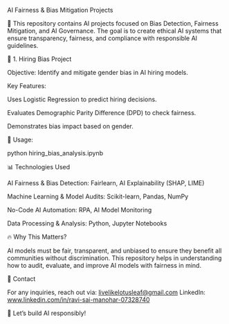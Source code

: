 AI Fairness & Bias Mitigation Projects

🚀 This repository contains AI projects focused on Bias Detection, Fairness Mitigation, and AI Governance. The goal is to create ethical AI systems that ensure transparency, fairness, and compliance with responsible AI guidelines.

📌 1. Hiring Bias Project

Objective: Identify and mitigate gender bias in AI hiring models.

Key Features:

Uses Logistic Regression to predict hiring decisions.

Evaluates Demographic Parity Difference (DPD) to check fairness.

Demonstrates bias impact based on gender.

📜 Usage:

python hiring_bias_analysis.ipynb


📊 Technologies Used

AI Fairness & Bias Detection: Fairlearn, AI Explainability (SHAP, LIME)

Machine Learning & Model Audits: Scikit-learn, Pandas, NumPy

No-Code AI Automation: RPA, AI Model Monitoring

Data Processing & Analysis: Python, Jupyter Notebooks

🔥 Why This Matters?

AI models must be fair, transparent, and unbiased to ensure they benefit all communities without discrimination. This repository helps in understanding how to audit, evaluate, and improve AI models with fairness in mind.

📩 Contact

For any inquiries, reach out via: livelikelotusleaf@gmail.com
LinkedIn: www.linkedin.com/in/ravi-sai-manohar-07328740

🚀 Let’s build AI responsibly!

